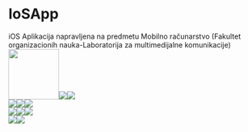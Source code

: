 # IoSApp
iOS Aplikacija napravljena na predmetu Mobilno računarstvo (Fakultet organizacionih nauka-Laboratorija za multimedijalne komunikacije)<br/>
<img src="1.png" height=100px/><img src="2.png"/><img src="3.png"/><br/>
<img src="4.png"/><img src="5.png"/><img src="6.png"/><br/>
<img src="7.png"/><img src="8.png"/><img src="9.png"/><br/>
<img src="10.png"/><img src="11.png"/>
